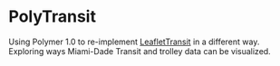 # PolyTransit

Using Polymer 1.0 to re-implement [LeafletTransit](https://github.com/Code-for-Miami/LeafletTransit) in a different way. Exploring ways Miami-Dade Transit and trolley data can be visualized.
